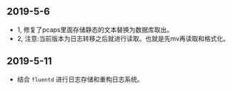 ## 2019-5-6
- 1, 修复了pcaps里面存储静态的文本替换为数据库取出。
- 2, 注意:当前版本为日志转移之后就进行读取。也就是先mv再读取和格式化。


## 2019-5-11
- 结合 `fluentd` 进行日志存储和重构日志系统。


